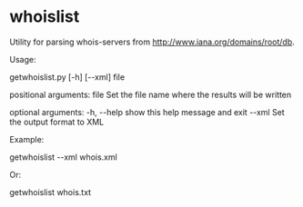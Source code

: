 whoislist
=========

Utility for parsing whois-servers from http://www.iana.org/domains/root/db.

Usage:

getwhoislist.py [-h] [--xml] file

positional arguments:
  file        Set the file name where the results will be written

  optional arguments:
    -h, --help  show this help message and exit
    --xml       Set the output format to XML

Example:

getwhoislist --xml whois.xml

Or:

getwhoislist whois.txt
